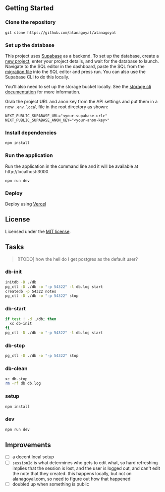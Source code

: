 ## Getting Started

### Clone the repository

`git clone https://github.com/alanagoyal/alanagoyal`

### Set up the database

This project uses [Supabase](https://supabase.com) as a backend. To set up the database,
create a [new project](https://database.new), enter your project details, and wait for the
database to launch. Navigate to the SQL editor in the dashboard, paste the SQL from the
[migration file](https://github.com/alanagoyal/alanagoyal/blob/main/supabase/migrations)
into the SQL editor and press run. You can also use the Supabase CLI to do this locally.

You'll also need to set up the storage bucket locally. See the
[storage cli documentation](https://supabase.com/docs/reference/cli/supabase-storage-cp) for more information.

Grab the project URL and anon key from the API settings and put them in a new `.env.local`
file in the root directory as shown:

```
NEXT_PUBLIC_SUPABASE_URL="<your-supabase-url>"
NEXT_PUBLIC_SUPABASE_ANON_KEY="<your-anon-key>"
```

### Install dependencies

`npm install`

### Run the application

Run the application in the command line and it will be available at http://localhost:3000.

`npm run dev`

### Deploy

Deploy using [Vercel](https://vercel.com)

## License

Licensed under the [MIT license](https://github.com/alanagoyal/alanagoyal/blob/main/LICENSE.md).

## Tasks

> [!TODO]
> how the hell do I get postgres as the default user?

### db-init

```sh
initdb -D ./db
pg_ctl -D ./db -o "-p 54322" -l db.log start
createdb -p 54322 notes
pg_ctl -D ./db -o "-p 54322" stop
```

### db-start

```sh
if test ! -d ./db; then
  xc db-init
fi
pg_ctl -D ./db -o "-p 54322" -l db.log start
```

### db-stop

```sh
pg_ctl -D ./db -o "-p 54322" stop
```

### db-clean

```sh
xc db-stop
rm -rf db db.log
```

### setup

```sh
npm install
```

### dev

```sh
npm run dev
```

## Improvements

- [ ] a decent local setup
- [ ] `sessionId` is what determines who gets to edit what, so hard refreshing
      implies that the session is lost, and the user is logged out, and can't edit
      the note that they created. this happens locally, but not on alanagoyal.com, so
      need to figure out how that happened
- [ ] doubled up when something is public
